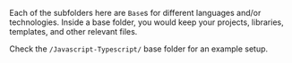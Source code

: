 Each of the subfolders here are `Base`s for different languages and/or technologies. Inside a base folder, you would keep your projects, libraries, templates, and other relevant files.

Check the `/Javascript-Typescript/` base folder for an example setup.

